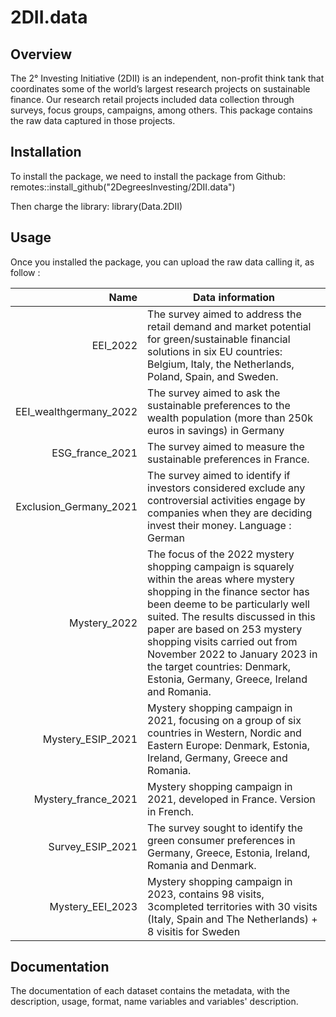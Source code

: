 # 2DII.data

## Overview

The 2° Investing Initiative (2DII) is an independent, non-profit think tank that coordinates some of the world’s largest research projects on sustainable finance.
Our research retail projects included data collection through surveys, focus groups, campaigns, among others. This package contains the raw data captured in those projects. 

## Installation

To install the package, we need to install the package from Github: 
remotes::install_github("2DegreesInvesting/2DII.data")

Then charge the library:
library(Data.2DII)

## Usage

Once you installed the package, you can upload the raw data calling it, as follow : 

|           Name        |                                                             Data information                                                     |
|----------------------:|----------------------------------------------------------------------------------------------------------------------------------|
|EEI_2022               |The survey aimed to address the retail demand and market potential for green/sustainable financial solutions in six EU countries: Belgium, Italy, the Netherlands, Poland, Spain, and Sweden. |
|EEI_wealthgermany_2022 |The survey aimed to ask the sustainable preferences to the wealth population (more than 250k euros in savings) in Germany         |
|ESG_france_2021        |The survey aimed to measure the sustainable preferences in France.                                                                |
|Exclusion_Germany_2021 |The survey aimed to identify if investors considered exclude any controversial activities engage by companies when they are deciding invest their money. Language : German |
|Mystery_2022           |The focus of the 2022 mystery shopping campaign is squarely within the areas where mystery shopping in the finance sector has been deeme to be particularly well suited. The results discussed in this paper are based on 253 mystery shopping visits carried out from November 2022 to January 2023 in the target countries: Denmark, Estonia, Germany, Greece, Ireland and Romania. |
|Mystery_ESIP_2021      |Mystery shopping campaign in 2021, focusing on a group of six countries in Western, Nordic and Eastern Europe: Denmark, Estonia, Ireland, Germany, Greece and Romania.  |
|Mystery_france_2021    |Mystery shopping campaign in 2021, developed in France. Version in French.                                                        |   
|Survey_ESIP_2021       |The survey sought to identify the green consumer preferences in Germany, Greece, Estonia, Ireland, Romania and Denmark. |
|Mystery_EEI_2023       |Mystery shopping campaign in 2023, contains 98 visits, 3completed territories with 30 visits (Italy, Spain and The Netherlands) + 8 visitis for Sweden|

## Documentation

The documentation of each dataset contains the metadata, with the description, usage, format, name variables and variables' description. 
